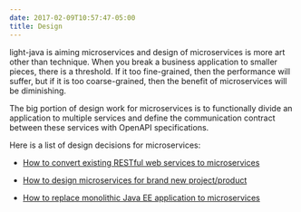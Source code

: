 ```yaml
---
date: 2017-02-09T10:57:47-05:00
title: Design
---
```


light-java is aiming microservices and design of microservices is more art other
than technique. When you break a business application to smaller pieces, there
is a threshold. If it too fine-grained, then the performance will suffer, but
if it is too coarse-grained, then the benefit of microservices will be diminishing.

The big portion of design work for microservices is to functionally divide an
application to multiple services and define the communication contract between
these services with OpenAPI specifications.


Here is a list of design decisions for microservices:

* [How to convert existing RESTful web services to microservices](https://networknt.github.io/light-java/design/convtws/) 

* [How to design microservices for brand new project/product](https://networknt.github.io/light-java/design/newprod/)

* [How to replace monolithic Java EE application to microservices](https://networknt.github.io/light-java/design/monojee/)

